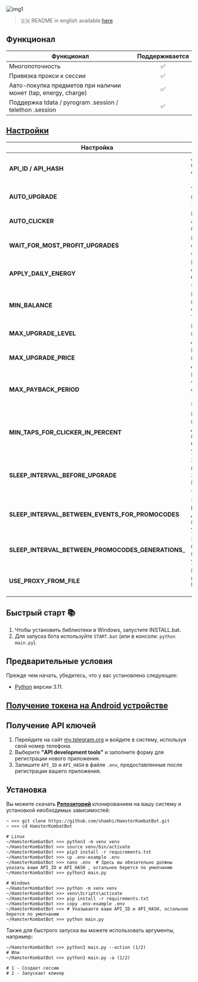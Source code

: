 ![img1](.github/images/demo.png)

> 🇪🇳 README in english available [here](README-EN.md)

## Функционал  
| Функционал                                                     | Поддерживается  |
|----------------------------------------------------------------|:---------------:|
| Многопоточность                                                |        ✅        |
| Привязка прокси к сессии                                       |        ✅        |
| Авто-покупка предметов при наличии монет (tap, energy, charge) |        ✅        |
| Поддержка tdata / pyrogram .session / telethon .session        |        ✅        |


## [Настройки](https://github.com/shamhi/HamsterKombatBot/blob/main/.env-example)
| Настройка                                          | Описание                                                                                                |
|----------------------------------------------------|---------------------------------------------------------------------------------------------------------|
| **API_ID / API_HASH**                              | Данные платформы, с которой запускать сессию Telegram _(сток - Android)_                                |
| **AUTO_UPGRADE**                                   | Улучшать ли пассивный заработок _(True / False)_                                                        |
| **AUTO_CLICKER**                                   | Включить автоматический кликер _(True / False)_                                                         |
| **WAIT_FOR_MOST_PROFIT_UPGRADES**                  | Копить деньги на самый выгодный апгрейд                                                                 |
| **APPLY_DAILY_ENERGY**                             | Использовать ли ежедневный бесплатный буст энергии _(True / False)_                                     |
| **MIN_BALANCE**                                    | Минимальный баланс, который нужно оставлять не тронутым                                                 |
| **MAX_UPGRADE_LEVEL**                              | Максимальный левел выгодной карточки, для обновления                                                    |
| **MAX_UPGRADE_PRICE**                              | Максимальная цена выгодной карточки, для обновления                                                     |
| **MAX_PAYBACK_PERIOD**                             | Максимальное кол-во часов для окупаемости покупки (по умолчанию 99_999)                                 |
| **MIN_TAPS_FOR_CLICKER_IN_PERCENT**                | Минимальный процент тапов (от доступного кол-ва) при котором кликер будет запускаться. По умолчанию 60% |
| **SLEEP_INTERVAL_BEFORE_UPGRADE**                  | Задержка перед каждым апгрейдом. Задается диапазон. По умолчанию [10, 40]                               |
| **SLEEP_INTERVAL_BETWEEN_EVENTS_FOR_PROMOCODES**   | Задержка перед регистрацией ивентов для получения промокодов. По умолчанию [20, 30]                     |
| **SLEEP_INTERVAL_BETWEEN_PROMOCODES_GENERATIONS**_ | Задержка между генерацией промокодов. По умолчанию [5, 15]                                              |
| **USE_PROXY_FROM_FILE**                            | Использовать-ли прокси из файла `bot/config/proxies.txt` _(True / False)_                               |

## Быстрый старт 📚
1. Чтобы установить библиотеки в Windows, запустите INSTALL.bat.
2. Для запуска бота используйте `START.bat` (или в консоли: `python main.py`).

## Предварительные условия
Прежде чем начать, убедитесь, что у вас установлено следующее:
- [Python](https://www.python.org/downloads/) версии 3.11.

## [Получение токена на Android устройстве](docs/android-auth-info-extraction-guide.md)

## Получение API ключей
1. Перейдите на сайт [my.telegram.org](https://my.telegram.org) и войдите в систему, используя свой номер телефона.
2. Выберите **"API development tools"** и заполните форму для регистрации нового приложения.
3. Запишите `API_ID` и `API_HASH` в файле `.env`, предоставленные после регистрации вашего приложения.

## Установка
Вы можете скачать [**Репозиторий**](https://github.com/shamhi/HamsterKombatBot) клонированием на вашу систему и установкой необходимых зависимостей:
```shell
~ >>> git clone https://github.com/shamhi/HamsterKombatBot.git 
~ >>> cd HamsterKombatBot

# Linux
~/HamsterKombatBot >>> python3 -m venv venv
~/HamsterKombatBot >>> source venv/bin/activate
~/HamsterKombatBot >>> pip3 install -r requirements.txt
~/HamsterKombatBot >>> cp .env-example .env
~/HamsterKombatBot >>> nano .env  # Здесь вы обязательно должны указать ваши API_ID и API_HASH , остальное берется по умолчанию
~/HamsterKombatBot >>> python3 main.py

# Windows
~/HamsterKombatBot >>> python -m venv venv
~/HamsterKombatBot >>> venv\Scripts\activate
~/HamsterKombatBot >>> pip install -r requirements.txt
~/HamsterKombatBot >>> copy .env-example .env
~/HamsterKombatBot >>> # Указываете ваши API_ID и API_HASH, остальное берется по умолчанию
~/HamsterKombatBot >>> python main.py
```

Также для быстрого запуска вы можете использовать аргументы, например:
```shell
~/HamsterKombatBot >>> python3 main.py --action (1/2)
# Или
~/HamsterKombatBot >>> python3 main.py -a (1/2)

# 1 - Создает сессию
# 2 - Запускает кликер
```
